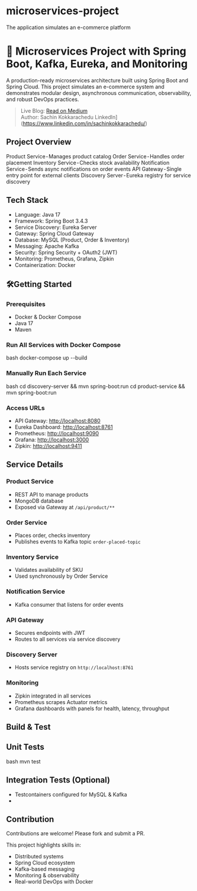 # microservices-project
The application simulates an e-commerce platform

# 📝 Microservices Project with Spring Boot, Kafka, Eureka, and Monitoring

A production-ready microservices architecture built using Spring Boot and Spring Cloud. This project simulates an e-commerce system and demonstrates modular design, asynchronous communication, observability, and robust DevOps practices.

> Live Blog: [Read on Medium](https://medium.com/@your-blog-link)  
> Author: Sachin Kokkarachedu
> LinkedIn](https://www.linkedin.com/in/sachinkokkarachedu/)


## Project Overview

Product Service - Manages product catalog
Order Service - Handles order placement
Inventory Service - Checks stock availability
Notification Service - Sends async notifications on order events
API Gateway - Single entry point for external clients
Discovery Server - Eureka registry for service discovery


## Tech Stack

- Language: Java 17
- Framework: Spring Boot 3.4.3
- Service Discovery: Eureka Server
- Gateway: Spring Cloud Gateway
- Database: MySQL (Product, Order & Inventory)
- Messaging: Apache Kafka
- Security: Spring Security + OAuth2 (JWT)
- Monitoring: Prometheus, Grafana, Zipkin
- Containerization: Docker


## 🛠Getting Started

### Prerequisites
- Docker & Docker Compose
- Java 17
- Maven

### Run All Services with Docker Compose
bash
docker-compose up --build


### Manually Run Each Service
bash
cd discovery-server && mvn spring-boot:run
cd product-service && mvn spring-boot:run


### Access URLs
- API Gateway: [http://localhost:8080](http://localhost:8080)
- Eureka Dashboard: [http://localhost:8761](http://localhost:8761)
- Prometheus: [http://localhost:9090](http://localhost:9090)
- Grafana: [http://localhost:3000](http://localhost:3000)
- Zipkin: [http://localhost:9411](http://localhost:9411)

## Service Details

### Product Service
- REST API to manage products
- MongoDB database
- Exposed via Gateway at `/api/product/**`

### Order Service
- Places order, checks inventory
- Publishes events to Kafka topic `order-placed-topic`

### Inventory Service
- Validates availability of SKU
- Used synchronously by Order Service

### Notification Service
- Kafka consumer that listens for order events

### API Gateway
- Secures endpoints with JWT
- Routes to all services via service discovery

### Discovery Server
- Hosts service registry on `http://localhost:8761`

### Monitoring
- Zipkin integrated in all services
- Prometheus scrapes Actuator metrics
- Grafana dashboards with panels for health, latency, throughput

## Build & Test

## Unit Tests
bash
mvn test

## Integration Tests (Optional)
- Testcontainers configured for MySQL & Kafka
- 
## Contribution

Contributions are welcome! Please fork and submit a PR.

This project highlights skills in:
- Distributed systems
- Spring Cloud ecosystem
- Kafka-based messaging
- Monitoring & observability
- Real-world DevOps with Docker

